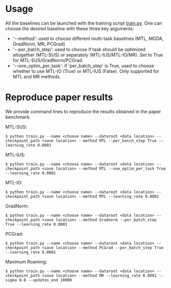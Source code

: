 # Usage
All the baselines can be launched with the training script [train.py](train.py). One can choose the desired baseline with these three key arguments:
* '--method': used to choose different multi-task baselines (MTL, MGDA, GradNorm, MR, PCGrad)
* '--per_batch_step': used to choose if task should be optimized altogether (MTL-SUS) or separately (MTL-IUS/MTL-IO/MR). Set to True for MTL-SUS/GradNorm/PCGrad.
* '--one_optim_per_task': if 'per_batch_step' is True, used to choose whether to use MTL-IO (True) or MTL-IUS (False). Only supported for MTL and MR methods.

# Reproduce paper results
We provide command lines to reproduce the results obtained in the paper benchmark:

<!--sec-->
MTL-SUS:

    $ python train.py --name <choose name> --dataroot <data location> --checkpoint_path <save location> --method MTL --per_batch_step True --learning_rate 0.0001
MTL-IUS:

    $ python train.py --name <choose name> --dataroot <data location> --checkpoint_path <save location> --method MTL --one_optim_per_task True --learning_rate 0.0001
MTL-IO:
  
    $ python train.py --name <choose name> --dataroot <data location> --checkpoint_path <save location> --method MTL --learning_rate 0.0002
GradNorm:
  
    $ python train.py --name <choose name> --dataroot <data location> --checkpoint_path <save location> --method Gradnorm --per_batch_step True --learning_rate 0.0001
PCGrad:
  
    $ python train.py --name <choose name> --dataroot <data location> --checkpoint_path <save location> --method PCGrad --per_batch_step True --learning_rate 0.0001
Maximum Roaming:
  
    $ python train.py --name <choose name> --dataroot <data location> --checkpoint_path <save location> --method MR --learning_rate 0.0001 --sigma 0.8 --updates_end 10000
    

<!--endsec-->
